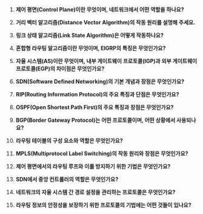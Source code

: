 
1. **제어 평면(Control Plane)이란 무엇이며, 네트워크에서 어떤 역할을 하나요?**

2. **거리 벡터 알고리즘(Distance Vector Algorithm)의 작동 원리를 설명해 주세요.**

3. **링크 상태 알고리즘(Link State Algorithm)은 어떻게 작동하나요?**

4. **혼합형 라우팅 알고리즘이란 무엇이며, EIGRP의 특징은 무엇인가요?**

5. **자율 시스템(AS)이란 무엇이며, 내부 게이트웨이 프로토콜(IGP)과 외부 게이트웨이 프로토콜(EGP)의 차이점은 무엇인가요?**

6. **SDN(Software Defined Networking)의 기본 개념과 장점은 무엇인가요?**

7. **RIP(Routing Information Protocol)의 주요 특징과 단점은 무엇인가요?**

8. **OSPF(Open Shortest Path First)의 주요 특징과 장점은 무엇인가요?**

9. **BGP(Border Gateway Protocol)는 어떤 프로토콜이며, 어떤 상황에서 사용되나요?**

10. **라우팅 테이블의 구성 요소와 역할은 무엇인가요?**

11. **MPLS(Multiprotocol Label Switching)의 작동 원리와 장점은 무엇인가요?**

12. **제어 평면에서의 라우팅 루프와 이를 방지하기 위한 기법은 무엇인가요?**

13. **SDN에서 중앙 컨트롤러의 역할은 무엇인가요?**

14. **네트워크의 자율 시스템 간 경로 설정을 관리하는 프로토콜은 무엇인가요?**

15. **라우팅 정보의 안정성을 보장하기 위한 프로토콜의 기법에는 어떤 것들이 있나요?**
